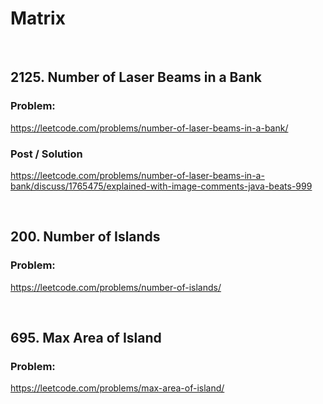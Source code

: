 # Matrix
<br/>

## 2125. Number of Laser Beams in a Bank

### Problem:

https://leetcode.com/problems/number-of-laser-beams-in-a-bank/

### Post / Solution

https://leetcode.com/problems/number-of-laser-beams-in-a-bank/discuss/1765475/explained-with-image-comments-java-beats-999

<br/>

## 200. Number of Islands

### Problem:

https://leetcode.com/problems/number-of-islands/

<br/>

## 695. Max Area of Island

### Problem:

https://leetcode.com/problems/max-area-of-island/
